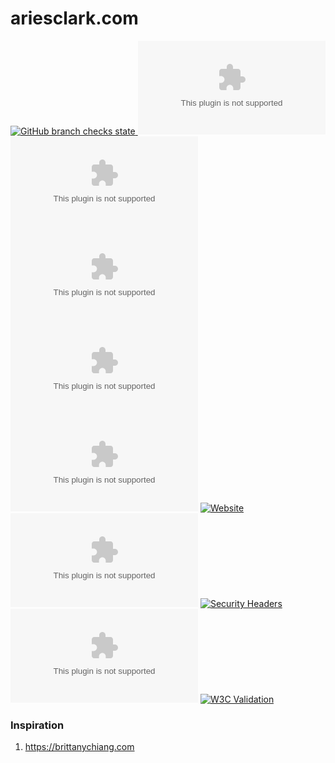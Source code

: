 # ariesclark.com
[![GitHub branch checks state](https://img.shields.io/github/checks-status/ariesclark/ariesclark.com/master?style=flat-square) ![Vercel](https://vercelbadge.vercel.app/api/ariesclark/ariesclark.com) ![GitHub last commit](https://img.shields.io/github/last-commit/ariesclark/ariesclark.com) ![GitHub license](https://img.shields.io/github/license/ariesclark/ariesclark.com) ![GitHub repo size](https://img.shields.io/github/repo-size/ariesclark/ariesclark.com?style=flat-square) ![GitHub top language](https://img.shields.io/github/languages/top/ariesclark/ariesclark.com)](https://github.com/ariesclark/ariesclark.com) [![Website](https://img.shields.io/website?style=flat-square&url=https%3A%2F%2Fariesclark.com)](https://ariesclark.com) [![Chromium HSTS preload](https://img.shields.io/hsts/preload/ariesclark.com?style=flat-square)](https://hstspreload.org/?domain=ariesclark.com) [![Security Headers](https://img.shields.io/security-headers?style=flat-square&url=https%3A%2F%2Fariesclark.com)](https://securityheaders.com/?q=ariesclark.com&followRedirects=on) [![Mozilla HTTP Observatory Grade](https://img.shields.io/mozilla-observatory/grade-score/ariesclark.com?publish&style=flat-square)](https://observatory.mozilla.org/analyze/ariesclark.com) [![W3C Validation](https://img.shields.io/w3c-validation/html?style=flat-square&targetUrl=https%3A%2F%2Fariesclark.com)](https://validator.w3.org/nu/?doc=https%3A%2F%2Fariesclark.com%2F)

### Inspiration
1. https://brittanychiang.com